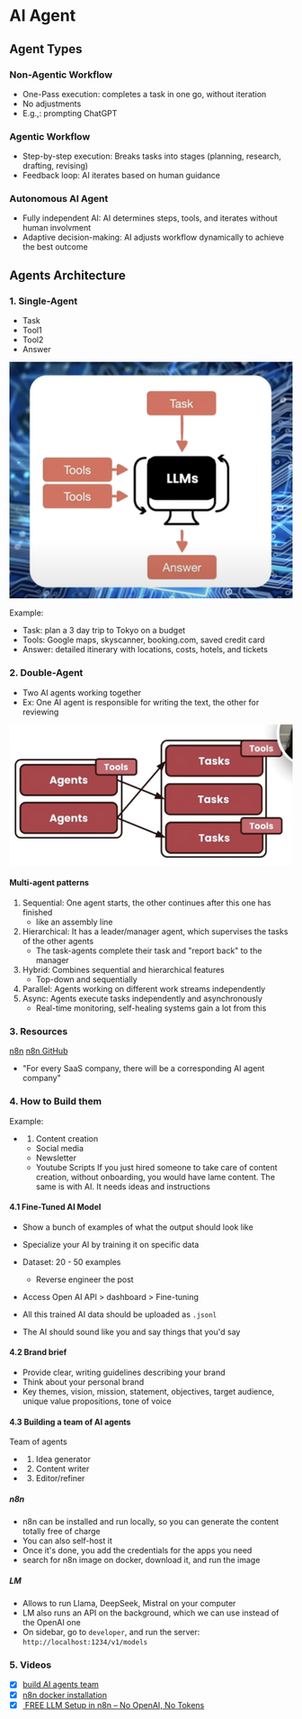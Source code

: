 # AI Agent

## Agent Types

### Non-Agentic Workflow

- One-Pass execution: completes a task in one go, without iteration
- No adjustments
- E.g.,: prompting ChatGPT

### Agentic Workflow

- Step-by-step execution: Breaks tasks into stages (planning, research, drafting, revising)
- Feedback loop: AI iterates based on human guidance

### Autonomous AI Agent

- Fully independent AI: AI determines steps, tools, and iterates without human involvment
- Adaptive decision-making: AI adjusts workflow dynamically to achieve the best outcome

## Agents Architecture

### 1. Single-Agent

- Task
- Tool1
- Tool2
- Answer

![alt text](image.png)

Example:

- Task: plan a 3 day trip to Tokyo on a budget
- Tools: Google maps, skyscanner, booking.com, saved credit card
- Answer: detailed itinerary with locations, costs, hotels, and tickets

### 2. Double-Agent

- Two AI agents working together
- Ex: One AI agent is responsible for writing the text, the other for reviewing

![alt text](image-1.png)

#### Multi-agent patterns

1. Sequential: One agent starts, the other continues after this one has finished
   - like an assembly line
2. Hierarchical: It has a leader/manager agent, which supervises the tasks of the other agents
   - The task-agents complete their task and "report back" to the manager
3. Hybrid: Combines sequential and hierarchical features
   - Top-down and sequentially
4. Parallel: Agents working on different work streams independently
5. Async: Agents execute tasks independently and asynchronously
   - Real-time monitoring, self-healing systems gain a lot from this

### 3. Resources

[n8n](https://n8n.io/)
[n8n GitHub](https://github.com/n8n-io/n8n)

- "For every SaaS company, there will be a corresponding AI agent company"

### 4. How to Build them

Example:

- 1. Content creation
  - Social media
  - Newsletter
  - Youtube Scripts
    If you just hired someone to take care of content creation, without onboarding, you would have lame content. The same is with AI. It needs ideas and instructions

#### 4.1 Fine-Tuned AI Model

- Show a bunch of examples of what the output should look like
- Specialize your AI by training it on specific data
- Dataset: 20 - 50 examples

  - Reverse engineer the post

- Access Open AI API > dashboard > Fine-tuning
- All this trained AI data should be uploaded as `.jsonl`
- The AI should sound like you and say things that you'd say

#### 4.2 Brand brief

- Provide clear, writing guidelines describing your brand
- Think about your personal brand
- Key themes, vision, mission, statement, objectives, target audience, unique value propositions, tone of voice

#### 4.3 Building a team of AI agents

Team of agents

- 1. Idea generator
- 2. Content writer
- 3. Editor/refiner

##### n8n

- n8n can be installed and run locally, so you can generate the content totally free of charge
- You can also self-host it
- Once it's done, you add the credentials for the apps you need
- search for n8n image on docker, download it, and run the image

##### LM

- Allows to run Llama, DeepSeek, Mistral on your computer
- LM also runs an API on the background, which we can use instead of the OpenAI one
- On sidebar, go to `developer`, and run the server: `http://localhost:1234/v1/models`

### 5. Videos

- [x] [build AI agents team](https://www.youtube.com/watch?v=Hm0DZtiKUI8)
- [x] [n8n docker installation](https://www.youtube.com/watch?v=EHfY748TD2E)
- [x] [ FREE LLM Setup in n8n – No OpenAI, No Tokens](https://www.youtube.com/watch?v=5vX_YwME8TM)
